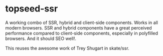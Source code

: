 # topseed-ssr
 A working combo of SSR, hybrid and client-side components. Works in all modern browsers. SSR and hybrid components have a great perceived performance compared to client-side components, especially in polyfilled browsers. And it should SEO well!.

This reuses the awesome work of Trey Shugart in skate/ssr. 